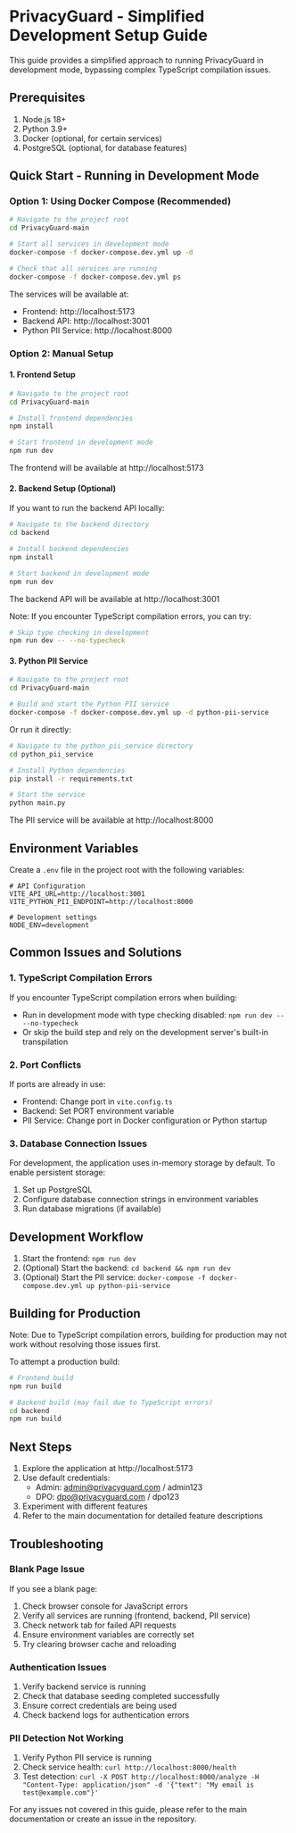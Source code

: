 # PrivacyGuard - Simplified Development Setup Guide

This guide provides a simplified approach to running PrivacyGuard in development mode, bypassing complex TypeScript compilation issues.

## Prerequisites

1. Node.js 18+
2. Python 3.9+
3. Docker (optional, for certain services)
4. PostgreSQL (optional, for database features)

## Quick Start - Running in Development Mode

### Option 1: Using Docker Compose (Recommended)

```bash
# Navigate to the project root
cd PrivacyGuard-main

# Start all services in development mode
docker-compose -f docker-compose.dev.yml up -d

# Check that all services are running
docker-compose -f docker-compose.dev.yml ps
```

The services will be available at:
- Frontend: http://localhost:5173
- Backend API: http://localhost:3001
- Python PII Service: http://localhost:8000

### Option 2: Manual Setup

#### 1. Frontend Setup

```bash
# Navigate to the project root
cd PrivacyGuard-main

# Install frontend dependencies
npm install

# Start frontend in development mode
npm run dev
```

The frontend will be available at http://localhost:5173

#### 2. Backend Setup (Optional)

If you want to run the backend API locally:

```bash
# Navigate to the backend directory
cd backend

# Install backend dependencies
npm install

# Start backend in development mode
npm run dev
```

The backend API will be available at http://localhost:3001

Note: If you encounter TypeScript compilation errors, you can try:

```bash
# Skip type checking in development
npm run dev -- --no-typecheck
```

#### 3. Python PII Service

```bash
# Navigate to the project root
cd PrivacyGuard-main

# Build and start the Python PII service
docker-compose -f docker-compose.dev.yml up -d python-pii-service
```

Or run it directly:

```bash
# Navigate to the python_pii_service directory
cd python_pii_service

# Install Python dependencies
pip install -r requirements.txt

# Start the service
python main.py
```

The PII service will be available at http://localhost:8000

## Environment Variables

Create a `.env` file in the project root with the following variables:

```env
# API Configuration
VITE_API_URL=http://localhost:3001
VITE_PYTHON_PII_ENDPOINT=http://localhost:8000

# Development settings
NODE_ENV=development
```

## Common Issues and Solutions

### 1. TypeScript Compilation Errors

If you encounter TypeScript compilation errors when building:

- Run in development mode with type checking disabled: `npm run dev -- --no-typecheck`
- Or skip the build step and rely on the development server's built-in transpilation

### 2. Port Conflicts

If ports are already in use:

- Frontend: Change port in `vite.config.ts`
- Backend: Set PORT environment variable
- PII Service: Change port in Docker configuration or Python startup

### 3. Database Connection Issues

For development, the application uses in-memory storage by default. To enable persistent storage:

1. Set up PostgreSQL
2. Configure database connection strings in environment variables
3. Run database migrations (if available)

## Development Workflow

1. Start the frontend: `npm run dev`
2. (Optional) Start the backend: `cd backend && npm run dev`
3. (Optional) Start the PII service: `docker-compose -f docker-compose.dev.yml up python-pii-service`

## Building for Production

Note: Due to TypeScript compilation errors, building for production may not work without resolving those issues first.

To attempt a production build:

```bash
# Frontend build
npm run build

# Backend build (may fail due to TypeScript errors)
cd backend
npm run build
```

## Next Steps

1. Explore the application at http://localhost:5173
2. Use default credentials:
   - Admin: admin@privacyguard.com / admin123
   - DPO: dpo@privacyguard.com / dpo123
3. Experiment with different features
4. Refer to the main documentation for detailed feature descriptions

## Troubleshooting

### Blank Page Issue

If you see a blank page:

1. Check browser console for JavaScript errors
2. Verify all services are running (frontend, backend, PII service)
3. Check network tab for failed API requests
4. Ensure environment variables are correctly set
5. Try clearing browser cache and reloading

### Authentication Issues

1. Verify backend service is running
2. Check that database seeding completed successfully
3. Ensure correct credentials are being used
4. Check backend logs for authentication errors

### PII Detection Not Working

1. Verify Python PII service is running
2. Check service health: `curl http://localhost:8000/health`
3. Test detection: `curl -X POST http://localhost:8000/analyze -H "Content-Type: application/json" -d '{"text": "My email is test@example.com"}'`

For any issues not covered in this guide, please refer to the main documentation or create an issue in the repository.